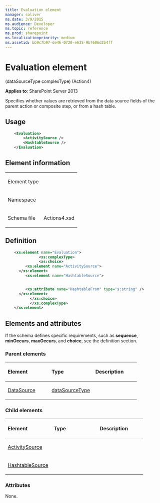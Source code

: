 ```yaml
---
title: Evaluation element
manager: soliver
ms.date: 3/9/2015
ms.audience: Developer
ms.topic: reference
ms.prod: sharepoint
ms.localizationpriority: medium
ms.assetid: bb9c7b97-de46-0720-e635-9b7606d2b4ff
---
```


# Evaluation element 

(dataSourceType complexType) (Action4)

**Applies to**: SharePoint Server 2013

Specifies whether values are retrieved from the data source fields of the parent action or composite step, or from a hash table.

## Usage

```XML
    <Evaluation>
        <ActivitySource />
        <HashtableSource />
    </Evaluation>
```

## Element information

<table>
<colgroup>
<col width="50%" />
<col width="50%" />
</colgroup>
<tbody>
<tr class="odd">
<td align="left"><p><span class="label">Element type</span></p></td>
<td align="left"><p></p></td>
</tr>
<tr class="even">
<td align="left"><p><span class="label">Namespace</span></p></td>
<td align="left"><p></p></td>
</tr>
<tr class="odd">
<td align="left"><p><span class="label">Schema file</span></p></td>
<td align="left"><p>Actions4.xsd</p></td>
</tr>
</tbody>
</table>

## Definition

```XML
    <xs:element name="Evaluation">
               <xs:complexType>
               <xs:choice>
         <xs:element name="ActivitySource">
      </xs:element>  
         <xs:element name="HashtableSource">


         <xs:attribute name="HashtableFrom" type="s:string" />
      </xs:element>  
           </xs:choice>
           </xs:complexType>
    </xs:element>  
```

## Elements and attributes

If the schema defines specific requirements, such as **sequence**, **minOccurs**, **maxOccurs**, and **choice**, see the definition section.

### Parent elements

<table>
<colgroup>
<col width="33%" />
<col width="33%" />
<col width="33%" />
</colgroup>
<thead>
<tr class="header">
<th align="left"><p>Element</p></th>
<th align="left"><p>Type</p></th>
<th align="left"><p>Description</p></th>
</tr>
</thead>
<tbody>
<tr class="odd">
<td align="left"><p><a href="datasource-element-datasourcestype-complextypeaction4.md">DataSource</a></p></td>
<td align="left"><p><a href="datasourcetype-complextype-action4.md">dataSourceType</a></p></td>
<td align="left"><p></p></td>
</tr>
</tbody>
</table>

### Child elements

<table>
<colgroup>
<col width="33%" />
<col width="33%" />
<col width="33%" />
</colgroup>
<thead>
<tr class="header">
<th align="left"><p>Element</p></th>
<th align="left"><p>Type</p></th>
<th align="left"><p>Description</p></th>
</tr>
</thead>
<tbody>
<tr class="odd">
<td align="left"><p><a href="activitysource-element-evaluation-elementdatasourcetype-complextypeaction4.md">ActivitySource</a></p></td>
<td align="left"><p></p></td>
<td align="left"><p></p></td>
</tr>
<tr class="even">
<td align="left"><p><a href="hashtablesource-element-evaluation-elementdatasourcetype-complextypeaction4.md">HashtableSource</a></p></td>
<td align="left"><p></p></td>
<td align="left"><p></p></td>
</tr>
</tbody>
</table>

### Attributes

None.








